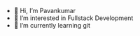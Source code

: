 - 👋 Hi, I’m Pavankumar
- 👀 I’m interested in Fullstack Development
- 🌱 I’m currently learning git
<!---
Pavan586/Pavan586 is a ✨ special ✨ repository because its `README.md` (this file) appears on your GitHub profile.
You can click the Preview link to take a look at your changes.
--->
